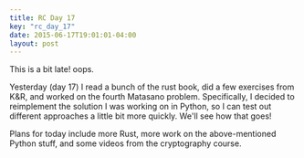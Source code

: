```yaml
---
title: RC Day 17
key: "rc_day_17"
date: 2015-06-17T19:01:01-04:00
layout: post
---
```


This is a bit late! oops.

Yesterday (day 17) I read a bunch of the rust book, did a few exercises
from K&R, and worked on the fourth Matasano problem. Specifically,
I decided to reimplement the solution I was working on in Python, so I can
test out different approaches a little bit more quickly. We'll see how
that goes!

Plans for today include more Rust, more work on the above-mentioned Python
stuff, and some videos from the cryptography course.
